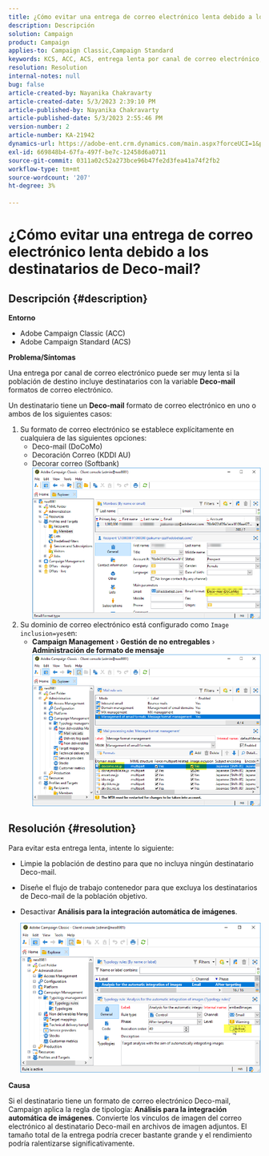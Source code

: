 ```yaml
---
title: ¿Cómo evitar una entrega de correo electrónico lenta debido a los destinatarios de Deco-mail?
description: Descripción
solution: Campaign
product: Campaign
applies-to: Campaign Classic,Campaign Standard
keywords: KCS, ACC, ACS, entrega lenta por canal de correo electrónico, destinatario con formato de correo electrónico Deco-mail, rendimiento, rendimiento
resolution: Resolution
internal-notes: null
bug: false
article-created-by: Nayanika Chakravarty
article-created-date: 5/3/2023 2:39:10 PM
article-published-by: Nayanika Chakravarty
article-published-date: 5/3/2023 2:55:46 PM
version-number: 2
article-number: KA-21942
dynamics-url: https://adobe-ent.crm.dynamics.com/main.aspx?forceUCI=1&pagetype=entityrecord&etn=knowledgearticle&id=707ebc3c-c0e9-ed11-a7c6-6045bd006b25
exl-id: 669848b4-67fa-497f-be7c-12458d6a0711
source-git-commit: 0311a02c52a273bce96b47fe2d3fea41a74f2fb2
workflow-type: tm+mt
source-wordcount: '207'
ht-degree: 3%

---
```


# ¿Cómo evitar una entrega de correo electrónico lenta debido a los destinatarios de Deco-mail?

## Descripción {#description}


<b>Entorno</b>

- Adobe Campaign Classic (ACC)
- Adobe Campaign Standard (ACS)


<b>Problema/Síntomas</b>

Una entrega por canal de correo electrónico puede ser muy lenta si la población de destino incluye destinatarios con la variable <b>Deco-mail</b> formatos de correo electrónico.

Un destinatario tiene un <b>Deco-mail</b> formato de correo electrónico en uno o ambos de los siguientes casos:

1. Su formato de correo electrónico se establece explícitamente en cualquiera de las siguientes opciones:
   - Deco-mail (DoCoMo)
   - Decoración Correo (KDDI AU)
   - Decorar correo (Softbank)         ![](assets/___727ebc3c-c0e9-ed11-a7c6-6045bd006b25___.png)
2. Su dominio de correo electrónico está configurado como `Image inclusion=yes`en:
   - <b>Campaign Management</b> › <b>Gestión de no entregables</b> › <b>Administración de formato de mensaje</b>        ![](assets/___c4d8b442-c0e9-ed11-a7c6-6045bd006b25___.png)



## Resolución {#resolution}


Para evitar esta entrega lenta, intente lo siguiente:

- Limpie la población de destino para que no incluya ningún destinatario Deco-mail.
- Diseñe el flujo de trabajo contenedor para que excluya los destinatarios de Deco-mail de la población objetivo.
- Desactivar <b>Análisis para la integración automática de imágenes</b>.


  ![](assets/6f31278e-55e4-ed11-a7c7-6045bd006b4b.png)


<b>Causa</b>

Si el destinatario tiene un formato de correo electrónico Deco-mail, Campaign aplica la regla de tipología: <b>Análisis para la integración automática de imágenes</b>. Convierte los vínculos de imagen del correo electrónico al destinatario Deco-mail en archivos de imagen adjuntos. El tamaño total de la entrega podría crecer bastante grande y el rendimiento podría ralentizarse significativamente.
